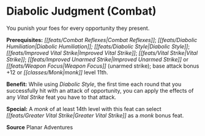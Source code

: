 ﻿---
cssclass: [feats]

---
# Diabolic Judgment (Combat)

You punish your foes for every opportunity they present.

**Prerequisites:** _[[feats/Combat Reflexes|Combat Reflexes]]_; _[[feats/Diabolic Humiliation|Diabolic Humiliation]]_*; _[[feats/Diabolic Style|Diabolic Style]]_*; _[[feats/Improved Vital Strike|Improved Vital Strike]]_; _[[feats/Vital Strike|Vital Strike]]_; _[[feats/Improved Unarmed Strike|Improved Unarmed Strike]]_ or _[[feats/Weapon Focus|Weapon Focus]]_ (unarmed strike); base attack bonus +12 or _[[classes/Monk|monk]]_ level 11th.

**Benefit:** While using _Diabolic Style_, the first time each round that you successfully hit with an attack of opportunity, you can apply the effects of any _Vital Strike_ feat you have to that attack.

**Special:** A _monk_ of at least 14th level with this feat can select _[[feats/Greater Vital Strike|Greater Vital Strike]]_ as a _monk_ bonus feat.

**Source** Planar Adventures